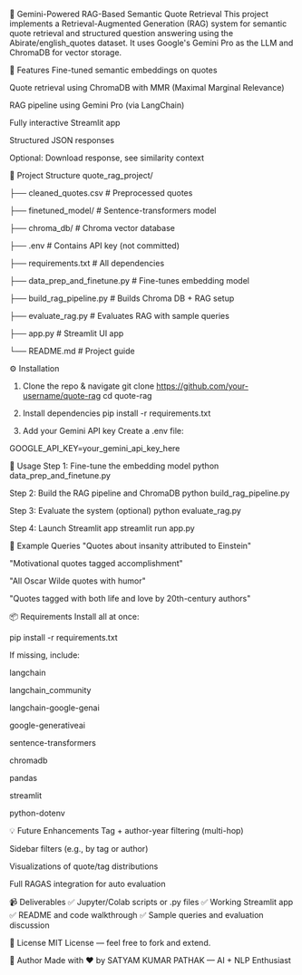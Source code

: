 🧠 Gemini-Powered RAG-Based Semantic Quote Retrieval
This project implements a Retrieval-Augmented Generation (RAG) system for semantic quote retrieval and structured question answering using the Abirate/english_quotes dataset. It uses Google's Gemini Pro as the LLM and ChromaDB for vector storage.

🚀 Features
Fine-tuned semantic embeddings on quotes

Quote retrieval using ChromaDB with MMR (Maximal Marginal Relevance)

RAG pipeline using Gemini Pro (via LangChain)

Fully interactive Streamlit app

Structured JSON responses

Optional: Download response, see similarity context

📁 Project Structure
quote_rag_project/

├── cleaned_quotes.csv               # Preprocessed quotes

├── finetuned_model/                # Sentence-transformers model

├── chroma_db/                      # Chroma vector database

├── .env                            # Contains API key (not committed)

├── requirements.txt                # All dependencies

├── data_prep_and_finetune.py       # Fine-tunes embedding model

├── build_rag_pipeline.py           # Builds Chroma DB + RAG setup

├── evaluate_rag.py                 # Evaluates RAG with sample queries

├── app.py                          # Streamlit UI app

└── README.md                       # Project guide

⚙️ Installation
1. Clone the repo & navigate
git clone https://github.com/your-username/quote-rag
cd quote-rag

2. Install dependencies
pip install -r requirements.txt

3. Add your Gemini API key
Create a .env file:

GOOGLE_API_KEY=your_gemini_api_key_here

🔧 Usage
Step 1: Fine-tune the embedding model
python data_prep_and_finetune.py

Step 2: Build the RAG pipeline and ChromaDB
python build_rag_pipeline.py

Step 3: Evaluate the system (optional)
python evaluate_rag.py

Step 4: Launch Streamlit app
streamlit run app.py

🧪 Example Queries
"Quotes about insanity attributed to Einstein"

"Motivational quotes tagged accomplishment"

"All Oscar Wilde quotes with humor"

"Quotes tagged with both life and love by 20th-century authors"

📦 Requirements
Install all at once:

pip install -r requirements.txt

If missing, include:

langchain

langchain_community

langchain-google-genai

google-generativeai

sentence-transformers

chromadb

pandas

streamlit

python-dotenv

💡 Future Enhancements
Tag + author-year filtering (multi-hop)

Sidebar filters (e.g., by tag or author)

Visualizations of quote/tag distributions

Full RAGAS integration for auto evaluation

📹 Deliverables
✅ Jupyter/Colab scripts or .py files
✅ Working Streamlit app
✅ README and code walkthrough
✅ Sample queries and evaluation discussion

📜 License
MIT License — feel free to fork and extend.

👤 Author
Made with ❤️ by SATYAM KUMAR PATHAK  — AI + NLP Enthusiast